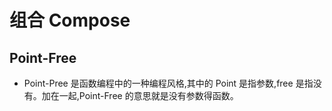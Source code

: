 # 组合 Compose

## Point-Free

- Point-Pree 是函数编程中的一种编程风格,其中的 Point 是指参数,free 是指没有。加在一起,Point-Free 的意思就是没有参数得函数。

